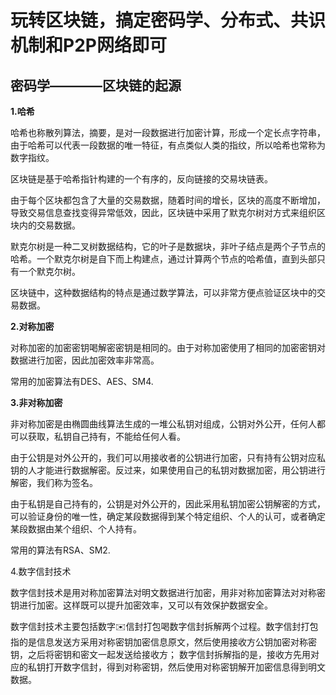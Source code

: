 # 玩转区块链，搞定密码学、分布式、共识机制和P2P网络即可

## 密码学————区块链的起源

**1.哈希**

哈希也称散列算法，摘要，是对一段数据进行加密计算，形成一个定长点字符串，由于哈希可以代表一段数据的唯一特征，有点类似人类的指纹，所以哈希也常称为数字指纹。

区块链是基于哈希指针构建的一个有序的，反向链接的交易块链表。

由于每个区块都包含了大量的交易数据，随着时间的增长，区块的高度不断增加，导致交易信息查找变得异常低效，因此，区块链中采用了默克尔树对方式来组织区块内的交易数据。

默克尔树是一种二叉树数据结构，它的叶子是数据块，非叶子结点是两个子节点的哈希。一个默克尔树是自下而上构建点，通过计算两个节点的哈希值，直到头部只有一个默克尔树。

区块链中，这种数据结构的特点是通过数学算法，可以非常方便点验证区块中的交易数据。

**2.对称加密**

对称加密的加密密钥喝解密密钥是相同的。由于对称加密使用了相同的加密密钥对数据进行加密，因此加密效率非常高。

常用的加密算法有DES、AES、SM4.

**3.非对称加密**

非对称加密是由椭圆曲线算法生成的一堆公私钥对组成，公钥对外公开，任何人都可以获取，私钥自己持有，不能给任何人看。

由于公钥是对外公开的，我们可以用接收者的公钥进行加密，只有持有公钥对应私钥的人才能进行数据解密。反过来，如果使用自己的私钥对数据加密，用公钥进行解密，我们称为签名。

由于私钥是自己持有的，公钥是对外公开的，因此采用私钥加密公钥解密的方式，可以验证身份的唯一性，确定某段数据得到某个特定组织、个人的认可，或者确定某段数据由某个组织、个人持有。

常用的算法有RSA、SM2.

4.数字信封技术

数字信封技术是用对称加密算法对明文数据进行加密，用非对称加密算法对对称密钥进行加密。这样既可以提升加密效率，又可以有效保护数据安全。

数字信封技术主要包括数字✉️信封打包喝数字信封拆解两个过程。数字信封打包指的是信息发送方采用对称密钥加密信息原文，然后使用接收方公钥加密对称密钥，之后将密钥和密文一起发送给接收方；
数字信封拆解指的是，接收方先用对应的私钥打开数字信封，得到对称密钥，然后使用对称密钥解开加密信息得到明文数据。
